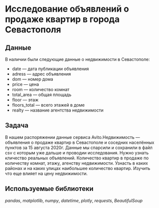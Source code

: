 # Исследование объявлений о продаже квартир в города Севастополя


## Данные

В наличии были следующие данные о недвижимости в Севастополе:
- date — дата публикации объявления
- adress — адрес объявления
- dom — номер дома
- price — цена
- room — количество комнат
- total_area — общая площадь
- floor — этаж
- floors_total — всего этажей в доме
- realty — название агентства недвижимости

## Задача

В нашем распоряжении данные сервиса Avito.Недвижимость — объявления о продаже квартир в Севастополе и соседних населённых
пунктов за 15 августа 2020г. Данные мы спарсили и сохранили в файл csv с которым уже дальше и проводии исследования.
Нужно узнать кличество реальных объявлений. Количество квартир в продаже по количеству комнат, этажу, агенству недвижимости. 
Узнасть в каких районах и на каких улицах наибольшее количество квартир. Изучить что еще влияет на цену недвижимости.

## Используемые библиотеки

*pandas*, *matplotlib*, *numpy*, *datetime*, *plotly*, *requests*, *BeautifulSoup*

